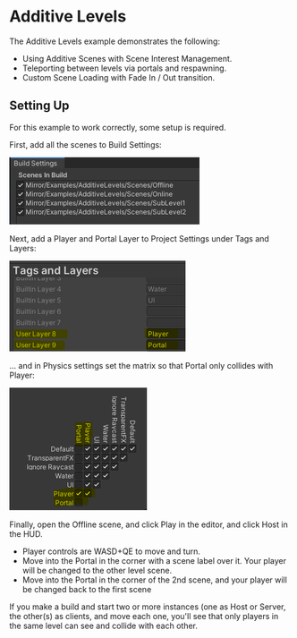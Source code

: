 # Additive Levels

The Additive Levels example demonstrates the following:

* Using Additive Scenes with Scene Interest Management.
* Teleporting between levels via portals and respawning.
* Custom Scene Loading with Fade In / Out transition.

## Setting Up

For this example to work correctly, some setup is required.

First, add all the scenes to Build Settings:

<div align="left">

<img src="../../.gitbook/assets/image (79).png" alt="Build Settings">

</div>

Next, add a Player and Portal Layer to Project Settings under Tags and Layers:

<img src="../../.gitbook/assets/image (56).png" alt="" data-size="original">

... and in Physics settings set the matrix so that Portal only collides with Player:

<img src="../../.gitbook/assets/image (46).png" alt="" data-size="original">

Finally, open the Offline scene, and click Play in the editor, and click Host in the HUD.

* Player controls are WASD+QE to move and turn.
* Move into the Portal in the corner with a scene label over it.  Your player will be changed to the other level scene.
* Move into the Portal in the corner of the 2nd scene, and your player will be changed back to the first scene

If you make a build and start two or more instances (one as Host or Server, the other(s) as clients, and move each one, you'll see that only players in the same level can see and collide with each other.
